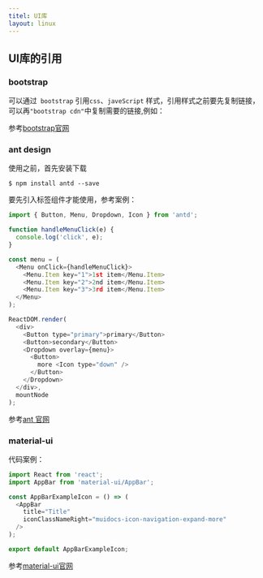 ```yaml
---
titel: UI库
layout: linux
---
```


## UI库的引用

### bootstrap

可以通过` bootstrap` 引用`css`、`javeScript` 样式，引用样式之前要先复制链接，可以再`"bootstrap cdn"`中复制需要的链接,例如：

> <link rel="stylesheet" href="./css/bootstrap.min.css">

参考[bootstrap官网](http://getbootstrap.com/)

### ant design

使用之前，首先安装下载

```
$ npm install antd --save
```
要先引入标签组件才能使用，参考案例：

```js
import { Button, Menu, Dropdown, Icon } from 'antd';

function handleMenuClick(e) {
  console.log('click', e);
}

const menu = (
  <Menu onClick={handleMenuClick}>
    <Menu.Item key="1">1st item</Menu.Item>
    <Menu.Item key="2">2nd item</Menu.Item>
    <Menu.Item key="3">3rd item</Menu.Item>
  </Menu>
);

ReactDOM.render(
  <div>
    <Button type="primary">primary</Button>
    <Button>secondary</Button>
    <Dropdown overlay={menu}>
      <Button>
        more <Icon type="down" />
      </Button>
    </Dropdown>
  </div>,
  mountNode
);
```
参考[ant 官网](https://ant.design/index-cn)

### material-ui

代码案例：

```js
import React from 'react';
import AppBar from 'material-ui/AppBar';

const AppBarExampleIcon = () => (
  <AppBar
    title="Title"
    iconClassNameRight="muidocs-icon-navigation-expand-more"
  />
);

export default AppBarExampleIcon;
```

参考[material-ui官网](http://www.material-ui.com/#/)
